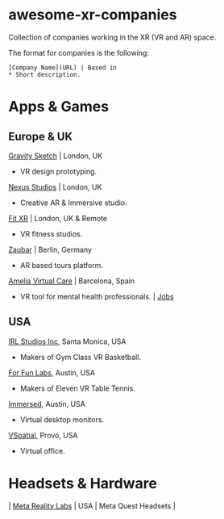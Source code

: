 # awesome-xr-companies
Collection of companies working in the XR (VR and AR) space.

The format for companies is the following:

```
[Company Name](URL) | Based in 
* Short description.
```
# Apps & Games
## Europe & UK
[Gravity Sketch](https://www.gravitysketch.com/) | London, UK 
* VR design prototyping.

[Nexus Studios](https://nexusstudios.com/immersive/) | London, UK 
* Creative AR & Immersive studio.

[Fit XR](https://fitxr.com/) | London, UK & Remote
* VR fitness studios. 

[Zaubar](https://zaubar.com/) | Berlin, Germany
* AR based tours platform.

[Amelia Virtual Care](https://ameliavirtualcare.com/) | Barcelona, Spain
* VR tool for mental health professionals. | [Jobs](https://jobs.ameliavirtualcare.com/#jobs)

## USA
[IRL Studios Inc](https://www.linkedin.com/company/irlstudios/), Santa Monica, USA 
* Makers of Gym Class VR Basketball.

[For Fun Labs](https://www.linkedin.com/company/for-fun-labs/), Austin, USA 
* Makers of Eleven VR Table Tennis. 

[Immersed](https://www.linkedin.com/company/immersed/), Austin, USA 
* Virtual desktop monitors.

[VSpatial](https://www.vspatial.com/), Provo, USA 
* Virtual office.


# Headsets & Hardware
| [Meta Reality Labs](https://about.meta.com/realitylabs/)		| USA | Meta Quest Headsets |
